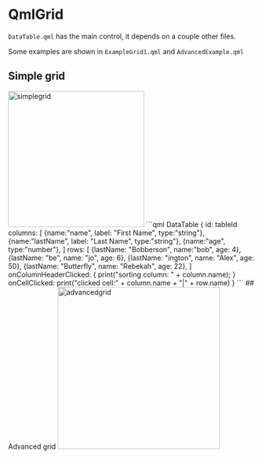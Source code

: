 # QmlGrid
`DataTable.qml` has the main control, it depends on a couple other files.

Some examples are shown in `ExampleGrid1.qml` and `AdvancedExample.qml`

## Simple grid
<img width="277" alt="simplegrid" src="https://cloud.githubusercontent.com/assets/4575355/22850897/ef876344-efc7-11e6-93eb-17f08f77bb43.PNG">
```qml
DataTable {
    id: tableId
    columns: [
        {name:"name", label: "First Name", type:"string"},
        {name:"lastName", label: "Last Name", type:"string"},
        {name:"age", type:"number"},
    ]
    rows: [
        {lastName: "Bobberson", name:"bob", age: 4}, 
        {lastName: "be", name: "jo", age: 6},
        {lastName: "ington", name: "Alex", age: 50},
        {lastName: "Butterfly", name: "Rebekah", age: 22},
    ]
    onColumnHeaderClicked: {
        print("sorting column: " + column.name);
    }
    onCellClicked: print("clicked cell:" + column.name + "|" + row.name)
}
```
## Advanced grid
<img width="330" alt="advancedgrid" src="https://cloud.githubusercontent.com/assets/4575355/22850898/ef88fd26-efc7-11e6-9a27-f170dc42a398.PNG">
